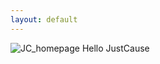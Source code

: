 ```yaml
---
layout: default
---
```

![JC_homepage](https://user-images.githubusercontent.com/85646760/169139253-062ba675-17d2-424c-b969-2fd8fa9d4a86.png)
Hello JustCause
